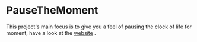 # PauseTheMoment

This project's main focus is to give you a feel of pausing the clock of life for moment, have a look at the [website](https://keshavcodex.github.io/PauseTheMoment/) .

